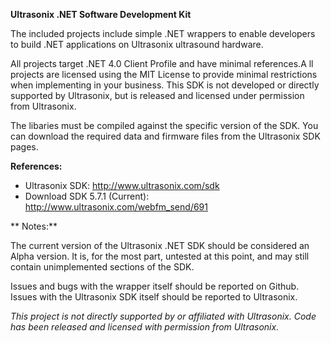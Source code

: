 **Ultrasonix .NET Software Development Kit**

The included projects include simple .NET wrappers to enable developers to build .NET applications on Ultrasonix ultrasound hardware.

All projects target .NET 4.0 Client Profile and have minimal references.A ll projects are licensed using the MIT License to provide minimal restrictions when implementing in your business. This SDK is not developed or directly supported by Ultrasonix, but is released and licensed under permission from Ultrasonix.

The libaries must be compiled against the specific version of the SDK. You can download the required data and firmware files from the Ultrasonix SDK pages.

**References:**

* Ultrasonix SDK: http://www.ultrasonix.com/sdk
* Download SDK 5.7.1 (Current): http://www.ultrasonix.com/webfm_send/691
 
** Notes:**

The current version of the Ultrasonix .NET SDK should be considered an Alpha version. It is, for the most part, untested at this point, and may still contain unimplemented sections of the SDK.

Issues and bugs with the wrapper itself should be reported on Github. Issues with the Ultrasonix SDK itself should be reported to Ultrasonix.

*This project is not directly supported by or affiliated with Ultrasonix. Code has been released and licensed with permission from Ultrasonix.*